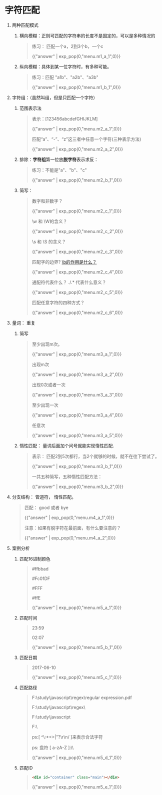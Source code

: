 # 字符匹配

<script>
    var menu = {
        "m1_a_1":"//g是全局搜索 global <br> /ab{2,5}c/g",
        "m1_b_1":"/a[123]b/",
        "m2_a_1":'[1-6a-fG-M]',
        "m2_a_2":'[-az]或[az-]或[a\\-z]即要么放在开头，要么放在结尾，要么转义',
        "m2_b_1":'[^abc]',
        "m2_c_1":"\\d \\D [0-9]",
        "m2_c_2":"[0-9a-zA-Z_] 数字、大小写字母和下划线",
        "m2_c_3":"[\\t\\v\\n\\r\\f] 表示空白符 <br>包括空格、水平制表符、垂直制表符、换行符、回车符、换页符. <br> 记忆方式：s是space character的首字母",
        "m2_c_4":"\\b \\B 一般用来获取，不用来匹配。",
        "m2_c_5":"[^\\n\\r\\u2028\\u2029] 换行符、回车符、行分隔符和段分隔符除外",
        "m2_c_6":"[\\d\\D]、[\\w\\W]、[\\s\\S]、[^]",
        "m3_a_1":"{m,}",
        "m3_a_2":"{m,m}",
        "m3_a_3":"{0,1} ？",
        "m3_a_4":"{1,} +",
        "m3_a_5":"*",
        "m3_b_1":"/\d{2,5}?/",
        "m3_b_2":"{m,n}? <br> {m,}? <br> ?? <br> +? <br> *?",
        "m4_a_1":"/good|bye/",
        "m4_a_2":"/^a|b$/ 和 /^((a)|(b))$/是有区别的",
        "m5_a_1":"/#([0-9a-fA-F]{6}|[0-9a-fA-F]{3})/g",
        "m5_b_1":"/^([01][0-9]|[2][0-3]):[0-5][0-9]$/",
        "m5_c_1":"/^[0-9]{4}-(0[1-9]|1[0-2])-(0[1-9]|[12][0-9]|3[01])$/",
        "m5_d_1":'/^[a-zA-Z]:\\\\([^\\\\:*<>|"?\\r\\n/]+\\\\)*([^\\\\:*<>|"?\\r\\n/]+)?$/',
        "m5_e_1":'/id=".*?"/   <br>优化：/id="[^"]*"/'
    }
</script>

1. 两种匹配模式

   1. 横向模糊：正则可匹配的字符串的长度不是固定的，可以是多种情况的

      > 练习： 匹配一个a，2到3个b，一个c
      >
      > {{"answer" | exp_pop(0,"menu.m1_a_1",0)}}

   2. 纵向模糊：具体到某一位字符时，有多种可能。

      > 练习：匹配  "a1b"、"a2b"、"a3b"
      >
      > {{"answer" | exp_pop(0,"menu.m1_b_1",0)}}

2. 字符组：（虽然叫组，但是只匹配一个字符）

   1. 范围表示法

      > 表示：[123456abcdefGHIJKLM]
      >
      > {{"answer" | exp_pop(0,"menu.m2_a_1",0)}}
      >
      > 
      >
      > 匹配“a”、“-”、“z”这三者中任意一个字符(三种表示方法)
      >
      > {{"answer" | exp_pop(0,"menu.m2_a_2",0)}}

   2. 排除：**字符组**第一位放**脱字符**表示求反：

      > 练习：不能是"a"、"b"、"c"
      >
      > {{"answer" | exp_pop(0,"menu.m2_b_1",0)}}

   3. 简写：

      > 数字和非数字？
      >
      > {{"answer" | exp_pop(0,"menu.m2_c_1",0)}}
      >
      > \w 和  \W的含义？
      >
      > {{"answer" | exp_pop(0,"menu.m2_c_2",0)}}
      >
      > \s 和 \S 的含义？
      >
      > {{"answer" | exp_pop(0,"menu.m2_c_3",0)}}
      >
      > 匹配字的边界?   [\b的作用是什么？](https://blog.csdn.net/nicajonh/article/details/78815869)
      >
      > {{"answer" | exp_pop(0,"menu.m2_c_4",0)}}
      >
      > 通配符代表什么？ ./.* 代表什么意义？
      >
      > {{"answer" | exp_pop(0,"menu.m2_c_5",0)}}
      >
      > 匹配任意字符的四种方式？
      >
      > {{"answer" | exp_pop(0,"menu.m2_c_6",0)}}

3. 量词： 重复 

   1. 简写

      > 至少出现m次。
      >
      > {{"answer" | exp_pop(0,"menu.m3_a_1",0)}}
      >
      > 出现m次
      >
      > {{"answer" | exp_pop(0,"menu.m3_a_2",0)}}
      >
      > 出现0次或者一次
      >
      > {{"answer" | exp_pop(0,"menu.m3_a_3",0)}}
      >
      > 至少出现一次
      >
      > {{"answer" | exp_pop(0,"menu.m3_a_4",0)}}
      >
      > 任意次
      >
      > {{"answer" | exp_pop(0,"menu.m3_a_5",0)}}

   2. 惰性匹配： 量词后面加个问号就能实现惰性匹配.   

      > 表示： 匹配2到5次都行，当2个就够的时候，就不在往下尝试了。
      >
      > {{"answer" | exp_pop(0,"menu.m3_b_1",0)}}
      >
      > 一共五种简写，五种惰性匹配方法：
      >
      > {{"answer" | exp_pop(0,"menu.m3_b_2",0)}}

4. 分支结构： 管道符， 惰性匹配。

   > 匹配： good 或者 bye 
   >
   > {{"answer" | exp_pop(0,"menu.m4_a_1",0)}}
   >
   > 注意：如果有脱字符在最前面，有什么要注意的？
   >
   > {{"answer" | exp_pop(0,"menu.m4_a_2",0)}}

5. 案例分析

   1. 匹配16进制颜色

      > \#ffbbad
      >
      > \#Fc01DF
      >
      > \#FFF
      >
      > \#ffE
      >
      > {{"answer" | exp_pop(0,"menu.m5_a_1",0)}}

   2. 匹配时间

      > 23:59
      >
      > 02:07
      >
      > {{"answer" | exp_pop(0,"menu.m5_b_1",0)}}

   3. 匹配日期

      > 2017-06-10
      >
      > {{"answer" | exp_pop(0,"menu.m5_c_1",0)}}

   4. 匹配路径

      > F:\study\javascript\regex\regular expression.pdf
      >
      > F:\study\javascript\regex\
      >
      > F:\study\javascript
      >
      > F:\
      >
      > ps:[ ^\\:*<>|"?\r\n/ ]来表示合法字符
      >
      > ps: 盘符 [ a-zA-Z ]:\\\\
      >
      > {{"answer" | exp_pop(0,"menu.m5_d_1",0)}}

   5. 匹配ID

      > ```html
      > <div id="container" class="main"></div>
      > ```
      >
      > {{"answer" | exp_pop(0,"menu.m5_e_1",0)}}
